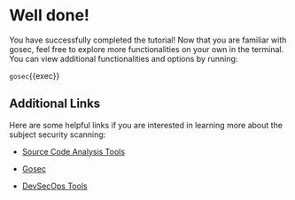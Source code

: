 # Well done! 

You have successfully completed the tutorial! Now that you are familiar with gosec, feel free to explore more functionalities on your own in the terminal. You can view additional functionalities and options by running:

`gosec`{{exec}}

## Additional Links

Here are some helpful links if you are interested in learning more about the subject security scanning:

- [Source Code Analysis Tools](https://owasp.org/www-community/Source_Code_Analysis_Tools)

- [Gosec](https://github.com/securego/gosec)

- [DevSecOps Tools](https://www.atlassian.com/devops/devops-tools/devsecops-tools)
